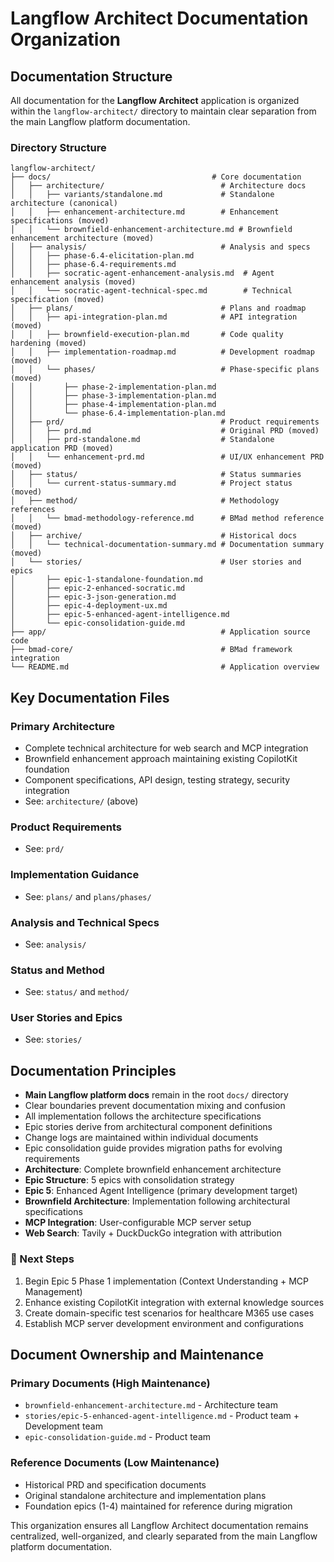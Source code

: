 # Langflow Architect Documentation Organization

## Documentation Structure

All documentation for the **Langflow Architect** application is organized within the `langflow-architect/` directory to maintain clear separation from the main Langflow platform documentation.

### Directory Structure

```text
langflow-architect/
├── docs/                                    # Core documentation
│   ├── architecture/                          # Architecture docs
│   │   ├── variants/standalone.md             # Standalone architecture (canonical)
│   │   ├── enhancement-architecture.md        # Enhancement specifications (moved)
│   │   └── brownfield-enhancement-architecture.md # Brownfield enhancement architecture (moved)
│   ├── analysis/                              # Analysis and specs
│   │   ├── phase-6.4-elicitation-plan.md
│   │   ├── phase-6.4-requirements.md
│   │   ├── socratic-agent-enhancement-analysis.md  # Agent enhancement analysis (moved)
│   │   └── socratic-agent-technical-spec.md        # Technical specification (moved)
│   ├── plans/                                 # Plans and roadmap
│   │   ├── api-integration-plan.md            # API integration (moved)
│   │   ├── brownfield-execution-plan.md       # Code quality hardening (moved)
│   │   ├── implementation-roadmap.md          # Development roadmap (moved)
│   │   └── phases/                            # Phase-specific plans (moved)
│   │       ├── phase-2-implementation-plan.md
│   │       ├── phase-3-implementation-plan.md
│   │       ├── phase-4-implementation-plan.md
│   │       └── phase-6.4-implementation-plan.md
│   ├── prd/                                   # Product requirements
│   │   ├── prd.md                             # Original PRD (moved)
│   │   ├── prd-standalone.md                  # Standalone application PRD (moved)
│   │   └── enhancement-prd.md                 # UI/UX enhancement PRD (moved)
│   ├── status/                                # Status summaries
│   │   └── current-status-summary.md          # Project status (moved)
│   ├── method/                                # Methodology references
│   │   └── bmad-methodology-reference.md      # BMad method reference (moved)
│   ├── archive/                               # Historical docs
│   │   └── technical-documentation-summary.md # Documentation summary (moved)
│   └── stories/                               # User stories and epics
│       ├── epic-1-standalone-foundation.md
│       ├── epic-2-enhanced-socratic.md
│       ├── epic-3-json-generation.md
│       ├── epic-4-deployment-ux.md
│       ├── epic-5-enhanced-agent-intelligence.md
│       └── epic-consolidation-guide.md
├── app/                                       # Application source code
├── bmad-core/                                 # BMad framework integration
└── README.md                                  # Application overview
```

## Key Documentation Files

### Primary Architecture
  - Complete technical architecture for web search and MCP integration
  - Brownfield enhancement approach maintaining existing CopilotKit foundation
  - Component specifications, API design, testing strategy, security integration
  - See: `architecture/` (above)

### Product Requirements
- See: `prd/`

### Implementation Guidance
- See: `plans/` and `plans/phases/`

### Analysis and Technical Specs
- See: `analysis/`

### Status and Method
- See: `status/` and `method/`

### User Stories and Epics
- See: `stories/`

## Documentation Principles
- **Main Langflow platform docs** remain in the root `docs/` directory
- Clear boundaries prevent documentation mixing and confusion
- All implementation follows the architecture specifications
- Epic stories derive from architectural component definitions
- Change logs are maintained within individual documents
- Epic consolidation guide provides migration paths for evolving requirements
- **Architecture**: Complete brownfield enhancement architecture
- **Epic Structure**: 5 epics with consolidation strategy
- **Epic 5**: Enhanced Agent Intelligence (primary development target)
- **Brownfield Architecture**: Implementation following architectural specifications
- **MCP Integration**: User-configurable MCP server setup
- **Web Search**: Tavily + DuckDuckGo integration with attribution

### 🎯 Next Steps
1. Begin Epic 5 Phase 1 implementation (Context Understanding + MCP Management)
2. Enhance existing CopilotKit integration with external knowledge sources
3. Create domain-specific test scenarios for healthcare M365 use cases
4. Establish MCP server development environment and configurations

## Document Ownership and Maintenance

### Primary Documents (High Maintenance)
- `brownfield-enhancement-architecture.md` - Architecture team
- `stories/epic-5-enhanced-agent-intelligence.md` - Product team + Development team
- `epic-consolidation-guide.md` - Product team

### Reference Documents (Low Maintenance)
- Historical PRD and specification documents
- Original standalone architecture and implementation plans
- Foundation epics (1-4) maintained for reference during migration

This organization ensures all Langflow Architect documentation remains centralized, well-organized, and clearly separated from the main Langflow platform documentation.
